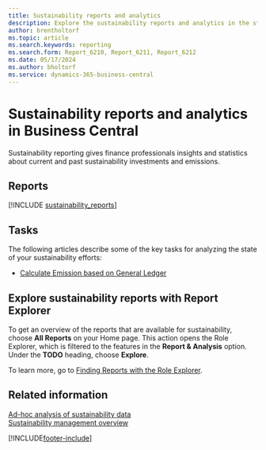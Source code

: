 ```yaml
---
title: Sustainability reports and analytics
description: Explore the sustainability reports and analytics in the standard version of Business Central.
author: brentholtorf
ms.topic: article
ms.search.keywords: reporting
ms.search.form: Report_6210, Report_6211, Report_6212
ms.date: 05/17/2024
ms.author: bholtorf
ms.service: dynamics-365-business-central
---
```


# Sustainability reports and analytics in Business Central

Sustainability reporting gives finance professionals insights and statistics about current and past sustainability investments and emissions.  

## Reports

[!INCLUDE [sustainability_reports](includes/sustainability-reports-include.md)]

## Tasks

The following articles describe some of the key tasks for analyzing the state of your sustainability efforts:

* [Calculate Emission based on General Ledger](finance-sustainability-journal.md)

## Explore sustainability reports with Report Explorer

To get an overview of the reports that are available for sustainability, choose **All Reports** on your Home page. This action opens the Role Explorer, which is filtered to the features in the **Report & Analysis** option. Under the **TODO** heading, choose **Explore**.

<!--There isn't an image file for this.

:::image type="content" source="media/report-explorer-sustainability.png" alt-text="Example of sustainability reports on the finance role center." lightbox="media/report-explorer-sustainability.png":::-->

To learn more, go to [Finding Reports with the Role Explorer](ui-role-explorer.md).

## Related information

[Ad-hoc analysis of sustainability data](ad-hoc-analysis-sustainability.md)   
[Sustainability management overview](finance-manage-sustainability.md)   

[!INCLUDE[footer-include](includes/footer-banner.md)]
